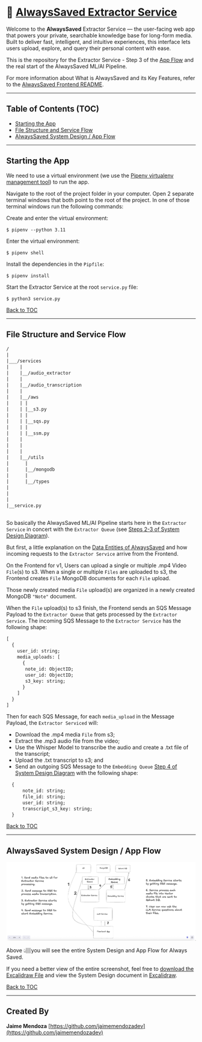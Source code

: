# 🧠 [AlwaysSaved Extractor Service](https://github.com/jaimemendozadev/alwayssaved-extractor-service)

Welcome to the **AlwaysSaved** Extractor Service — the user-facing web app that powers your private, searchable knowledge base for long-form media. Built to deliver fast, intelligent, and intuitive experiences, this interface lets users upload, explore, and query their personal content with ease.

This is the repository for the Extractor Service - Step 3 of the [App Flow](#alwayssaved-system-design--app-flow) and the real start of the AlwaysSaved ML/AI Pipeline.


For more information about What is AlwaysSaved and its Key Features, refer to the [AlwaysSaved Frontend README](https://github.com/jaimemendozadev/alwayssaved-fe-app).

---

## Table of Contents (TOC)
- [Starting the App](#starting-the-app)
- [File Structure and Service Flow](#file-structure-and-service-flow)
- [AlwaysSaved System Design / App Flow](#alwayssaved-system-design--app-flow)

---
## Starting the App

We need to use a virtual environment (we use the [Pipenv virtualenv management tool](https://pipenv.pypa.io/en/latest/)) to run the app.

Navigate to the root of the project folder in your computer. Open 2 separate terminal windows that both point to the root of the project. In one of those terminal windows run the following commands:


Create and enter the virtual environment:
```
$ pipenv --python 3.11

```


Enter the virtual environment:

```
$ pipenv shell
```

Install the dependencies in the `Pipfile`:

```
$ pipenv install
```


Start the Extractor Service at the root `service.py` file:

```
$ python3 service.py
```




[Back to TOC](#table-of-contents-toc)

---
## File Structure and Service Flow

```
/
|
|___/services
|    |
|    |__/audio_extractor
|    |
|    |__/audio_transcription
|    |
|    |__/aws
|    | |
|    | |__s3.py
|    | |
|    | |__sqs.py
|    | |
|    | |__ssm.py
|    |
|    |
|    |
|    |__/utils
|      |
|      |__/mongodb
|      |
|      |__/types
|
|
|
|__service.py


```

So basically the AlwaysSaved ML/AI Pipeline starts here in the `Extractor Service` in concert with the `Extractor Queue` (see [Steps 2-3 of System Design Diagram](#alwayssaved-system-design--app-flow)).


But first, a little explanation on the [Data Entities of AlwaysSaved](https://github.com/jaimemendozadev/alwayssaved-fe-app/tree/main/utils/mongodb/schemamodels) and how incoming requests to the `Extractor Service` arrive from the Frontend.

On the Frontend for v1, Users can upload a single or multiple .mp4 Video `File`(s) to s3. When a single or multiple `Files` are uploaded to s3, the Frontend creates `File` MongoDB documents for each `File` upload.

Those newly created media `File` upload(s) are organized in a newly created MongoDB `"Note"` document.

When the `File` upload(s) to s3 finish, the Frontend sends an SQS Message Payload to the `Extractor Queue` that gets processed by the `Extractor Service`. The incoming SQS Message to the `Extractor Service` has the following shape:

```
[
  {
    user_id: string;
    media_uploads: [
      {
       note_id: ObjectID;
       user_id: ObjectID;
       s3_key: string;
      }
    ]
  }
]

```


Then for each SQS Message, for each `media_upload` in the Message Payload, the `Extractor Serviced` will:
  - Download the .mp4 media `File` from s3;
  - Extract the .mp3 audio file from the video;
  - Use the Whisper Model to transcribe the audio and create a .txt file of the transcript;
  - Upload the .txt transcript to s3; and
  - Send an outgoing SQS Message to the `Embedding Queue` [Step 4 of System Design Diagram](#alwayssaved-system-design--app-flow) with the following shape:


```
  {
      note_id: string;
      file_id: string;
      user_id: string;
      transcript_s3_key: string;
  }
```


[Back to TOC](#table-of-contents-toc)

---



## AlwaysSaved System Design / App Flow

<img src="https://raw.githubusercontent.com/jaimemendozadev/alwayssaved-fe-app/refs/heads/main/README/alwayssaved-system-design.png" alt="Screenshot of AlwaysSaved System Design and App Flow" />

Above 👆🏽you will see the entire System Design and App Flow for Always Saved.

If you need a better view of the entire screenshot, feel free to [download the Excalidraw File](https://github.com/jaimemendozadev/alwayssaved-fe-app/blob/main/README/alwayssaved-system-design.excalidraw) and view the System Design document in <a href="https://excalidraw.com/" target="_blank">Excalidraw</a>.


[Back to TOC](#table-of-contents-toc)

---

## Created By

**Jaime Mendoza**
[https://github.com/jaimemendozadev](https://github.com/jaimemendozadev)
